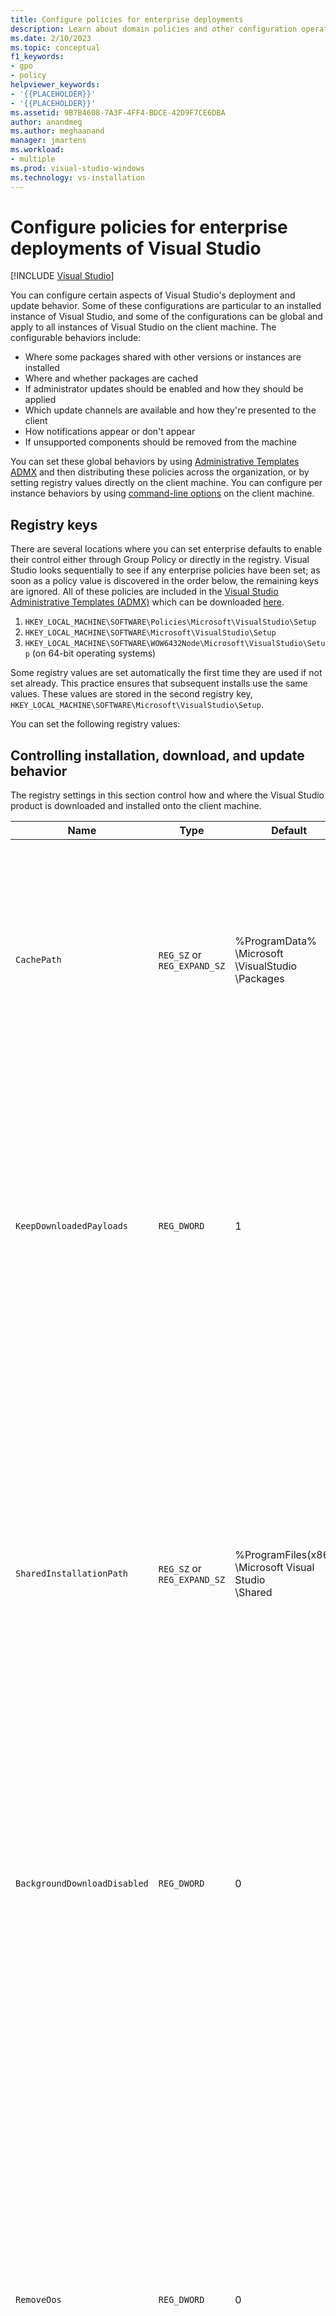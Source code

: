 ```yaml
---
title: Configure policies for enterprise deployments
description: Learn about domain policies and other configuration operations for enterprise deployments of Visual Studio.
ms.date: 2/10/2023
ms.topic: conceptual
f1_keywords:
- gpo
- policy
helpviewer_keywords:
- '{{PLACEHOLDER}}'
- '{{PLACEHOLDER}}'
ms.assetid: 9B7B4608-7A3F-4FF4-BDCE-42D9F7CE6DBA
author: anandmeg
ms.author: meghaanand
manager: jmartens
ms.workload:
- multiple
ms.prod: visual-studio-windows
ms.technology: vs-installation
---
```

# Configure policies for enterprise deployments of Visual Studio

 [!INCLUDE [Visual Studio](~/includes/applies-to-version/vs-windows-only.md)]

You can configure certain aspects of Visual Studio's deployment and update behavior. Some of these configurations are particular to an installed instance of Visual Studio, and some of the configurations can be global and apply to all instances of Visual Studio on the client machine. The configurable behaviors include:

- Where some packages shared with other versions or instances are installed
- Where and whether packages are cached
- If administrator updates should be enabled and how they should be applied
- Which update channels are available and how they're presented to the client
- How notifications appear or don't appear
- If unsupported components should be removed from the machine

You can set these global behaviors by using [Administrative Templates ADMX](administrative-templates.md) and then distributing these policies across the organization, or by setting registry values directly on the client machine. You can configure per instance behaviors by using [command-line options](use-command-line-parameters-to-install-visual-studio.md) on the client machine.

## Registry keys

There are several locations where you can set enterprise defaults to enable their control either through Group Policy or directly in the registry. Visual Studio looks sequentially to see if any enterprise policies have been set; as soon as a policy value is discovered in the order below, the remaining keys are ignored. All of these policies are included in the [Visual Studio Administrative Templates (ADMX)](administrative-templates.md) which can be downloaded [here](https://aka.ms/vs/admx/details). 

1. `HKEY_LOCAL_MACHINE\SOFTWARE\Policies\Microsoft\VisualStudio\Setup`
2. `HKEY_LOCAL_MACHINE\SOFTWARE\Microsoft\VisualStudio\Setup`
3. `HKEY_LOCAL_MACHINE\SOFTWARE\WOW6432Node\Microsoft\VisualStudio\Setup` (on 64-bit operating systems)

Some registry values are set automatically the first time they are used if not set already. This practice ensures that subsequent installs use the same values. These values are stored in the second registry key, `HKEY_LOCAL_MACHINE\SOFTWARE\Microsoft\VisualStudio\Setup`.

You can set the following registry values:

## Controlling installation, download, and update behavior
The registry settings in this section control how and where the Visual Studio product is downloaded and installed onto the client machine.

| **Name**                         | **Type**                    | **Default**                                         | **Description**       |
|----------------------------------|-----------------------------|-----------------------------------------------------|----------------------------|
| `CachePath`                      | `REG_SZ` or `REG_EXPAND_SZ` | %ProgramData%<br>\Microsoft<br>\VisualStudio<br>\Packages  | **Package manifest and payload cache path**: the Visual Studio Installer enforces a 50 character limit for the path of this storage cache directory. For more information, see [Disable or move the package cache](disable-or-move-the-package-cache.md) page   |
| `KeepDownloadedPayloads`         | `REG_DWORD`                 | 1                                                   | **Keep package payloads after installation**:  disabling the policy removes any cached package payloads for the instance you repair or modify. You can change the value anytime. For more information, see [Disable or move the package cache](disable-or-move-the-package-cache.md) page.   |
| `SharedInstallationPath`         | `REG_SZ` or `REG_EXPAND_SZ` | %ProgramFiles(x86)%<br>\Microsoft Visual Studio<br>\Shared  | **Shared installation path**: the directory where some packages shared across versions of instances of Visual Studio are installed. You can change the value anytime, but it will only affect future installs. Any products already installed to the old location must not be moved or they might not function correctly. The Visual Studio Installer enforces a 150 character limit for the path.     |
| `BackgroundDownloadDisabled`     | `REG_DWORD`                 | 0                                                   | **Disable downloading updates automatically**: if set to 1, then setup will be prevented from downloading updates automatically for all installed Visual Studio products. You can change the value anytime.  |
| `RemoveOos`                      | `REG_DWORD`                 | 0                                                   | **Remove out-of-support components during updates**: if set to 1, then the Visual Studio installer will remove all installed components that have transitioned to an out-of-support state during all subsequent updates. If set to 0 or missing entirely, then the `removeOos` behavior will respect other locations where this can be configured, such as commandline parameter or the **Update Settings** dialog. For more information see [Remove out-of-support components blog post](https://aka.ms/vs/removeoos/blog). This functionality requires the Visual Studio 2022 version 17.4 installer to be installed on the client machine. |
| `DisableRollback`                | `REG_DWORD`                 | 0                                                   | **Disable the ability to rollback or undo a Visual Studio update**: if set to 1, then users will be prevented from accessing the rollback capability, which will prevent Visual Studio from reverting the most recent update which may contain a security fix. If set to 0 or missing entirely, then users will be able to access the rollback feature in Visual Studio, and will be able to undo an update and rollback their Visual Studio instances to the previously installed version. For more information, see the [Rollback blog post](https://aka.ms/vs/rollback).  |

> [!IMPORTANT]
> If you change the `CachePath` registry policy after any installations, you must move the existing package cache to the new location and make sure it's secured so that `SYSTEM` and `Administrators` have **Full Control** and that `Everyone` has **Read** access.
> Failure to move the existing cache or securing it might cause problems with future installs.

## Controlling Administrator Updates

The registry settings in this section control if and how administrator updates are applied to the client machine.

| **Name**                         | **Type**                    | **Default**                                         | **Description**           |
|----------------------------------|-----------------------------|-----------------------------------------------------|---------------------------|
| `AdministratorUpdatesEnabled`| `REG_DWORD`                 | 0                                                   | **Enable administrator updates**: allows administrator updates to be applied to the client computer. If this value is missing or is set to 0, administrator updates will be blocked. A value of 1 makes the client machine available for updates deployed through the WSUS/SCCM channel. The recommended value of **2** makes the client machine available to receive updates deployed through either the WSUS/SCCM channel or the Windows Update for Business/Intune/Microsoft Endpoint manager channel. This registry key is for the administrator user. For more information, see [Enabling Administrator Updates](enabling-administrator-updates.md). |
| `AdministratorUpdatesOptOut` | `REG_DWORD`                 | 0                                                   | **Opt out of administrator updates**: indicates that the user does not want to receive administrator updates to Visual Studio. The absence of the registry value, or a set value of 0, means that the Visual Studio user wants to receive administrator updates to Visual Studio. This policy is for the developer user to configure if they have admin permissions on the client machine. <br> <br> Note that the AdministratorUpdatesOptOut key for encoding user preference is prioritized over the AdministratorUpdatesEnabled key, which encodes the IT admin intent. If AdministratorUpdatesOptOut is set to 1, the update will be blocked on the client, even if the AdministratorUpdatesEnabled key is also set to 1. This action assumes that IT admins can access and monitor which developers chose to opt out, and that the two parties can then discuss whose needs are more important. IT admins can always change either key whenever they want.|
| `UpdateConfigurationFile`    | `REG_SZ` or `REG_EXPAND_SZ`  | %ProgramData%<br>\Microsoft<br>\VisualStudio<br>\updates.config | **Custom path to the update configuration file**: the path to the file on the client that can be used to configure Administrative Updates. By default, this file doesn't exist and the policy isn't set. If you choose to add this policy to the client machine and define a custom configuration file location, then the Administrator update will look for this file; if the file doesn’t exist, then an exception will be thrown and the update will fail. For more information, see [Methods for configuring an administrator update](../install/applying-administrator-updates.md#methods-for-configuring-an-administrator-update).   |    

> [!IMPORTANT]
> Cloud connected client machines that are managed by Intune must be configured for [Windows Update for Business](/windows/deployment/update/waas-manage-updates-wufb) and opted into the [AllowMUUpdateServicePolicy](/windows/client-management/mdm/policy-csp-update#update-allowmuupdateservice) in order to receive Visual Studio  administrator updates through the Windows Update for Business Microsoft Update channel.

## Configuring source location for updates 

The settings in this section allow an administrator to customize and control what update channels are available and how they appear to clients in an enterprise organization. For information about what the update settings even are and how they work, refer to the [configure source location of updates](update-visual-studio.md#configure-source-location-of-updates-1) documentation. 
This functionality requires the client to be using the Visual Studio 2022 Installer and the layout to be using a version of the 2019 bootstrapper that shipped on or after November 10, 2021. Guidance for how to enable this is available at the [how to get the Visual Studio 2022 installer on your client machines via a Visual Studio 2019 layout](create-a-network-installation-of-visual-studio.md#configure-the-layout-to-always-include-and-provide-the-latest-installer) documentation.

The keys in this section only apply to the Computer\HKEY_LOCAL_MACHINE\SOFTWARE\Microsoft\VisualStudio\Setup registry path

| **Name**                         | **Type**                    | **Description**                                                |
|----------------------------------|-----------------------------|-----------------------------------------------------|
| `Channels` | `Key` |  Subkey path for storing custom layout channel information. The name of this key is considered the Channel name, and is what shows up in the [Update channel dropdown](/visualstudio/install/update-visual-studio?#configure-source-location-of-updates-1). The `ChannelURI` value is required to be present under the `Channels` subkey. |
| `DisabledChannels` | `Key` | Subkey path for suppressing channels and preventing them from showing up in the Update Channel dialog. If the channel is defined here (along with the `ChannelURI` value), it will be filtered out of the dialog. |
| `ChannelURI` | `REG_SZ` |  The channelURI to either add to list of update channel values by adding to the `Channels` hive, or suppress from the list of update channels by adding to the `DisabledChannels` registry hive. For Microsoft hosted channels, the channelURI is "https://aka.ms/vs/16/release/channel" or "https://aka.ms/vs/16/pre/channel".  For layouts, this value needs to point to the layout's ChannelManifest.json. Refer to examples below. |
| `Description` | `REG_SZ` |  A two-line custom description of the channel. If you've already installed from a layout, then the Update Settings UI defaults to "Private Channel" and you can change it using this Description. |

Below are some registry file examples that illustrate how an IT Admin may want to customize the [Update Settings UI](/visualstudio/install/update-visual-studio?#configure-source-location-of-updates-1). 

The first registry example can be used in a situation where the client has previously installed from a network layout located at `\\vslayoutserver3\vs\2019_Enterprise`. As mentioned previously, Visual Studio defaults the channel name for this layout to "Private Channel". Here's how you would customize the channel name and description for this layout.

```example registry file
Windows Registry Editor Version 5.00

[HKEY_LOCAL_MACHINE\SOFTWARE\Microsoft\VisualStudio\Setup\Channels]

[HKEY_LOCAL_MACHINE\SOFTWARE\Microsoft\VisualStudio\Setup\Channels\More meaningful name of my existing layout]
"channelUri"="\\\\vslayoutserver3\\vs\\2019_Enterprise\\ChannelManifest.json"
"Description"="Dev Tools based on VS 2019 16.9.Spring.2020 servicing baseline"
```

Here's how to add a few more layout entries for other custom update channels that are available as a source for updates, and also how to suppress the Preview channel from showing up.

```example registry file
Windows Registry Editor Version 5.00

[HKEY_LOCAL_MACHINE\SOFTWARE\Microsoft\VisualStudio\Setup\Channels]

[HKEY_LOCAL_MACHINE\SOFTWARE\Microsoft\VisualStudio\Setup\Channels\Spring 2021 dev toolset]
"channelUri"="\\\\new2019layoutserver\\share\\new2019layout\\ChannelManifest.json"
"Description"="Dev Tools based on VS 2019 16.11.Spring.2021 servicing baseline"

[HKEY_LOCAL_MACHINE\SOFTWARE\Microsoft\VisualStudio\Setup\Channels\Next gen dev tools using VS 2022 toolset]
"channelUri"="\\\\vs2022Layoutserver\\share\\2022Enterprise\\ChannelManifest.json"
"Description"="Developer Tools based on the VS 2022 17.0.Winter.2021 LSTC servicing baseline"

[HKEY_LOCAL_MACHINE\SOFTWARE\Microsoft\VisualStudio\Setup\DisabledChannels\Preview]
"channelUri"="https://aka.ms/vs/16/pre/channel"
```

## Controlling notifications in the Visual Studio IDE

As described earlier, Visual Studio checks the location from which it has been installed, such as a network share or the internet, to see whether any updates are available. When an update is available, Visual Studio notifies the user with a notification icon in the lower right-hand corner of the window.

   ![The notification icon in the Visual Studio IDE](media/vs-2019/notification-bar.png "The notification icon in the Visual Studio IDE")

You can disable the notifications if you don't want end users to be notified of updates. (For example, you might want to disable notifications if you deliver updates through a central software distribution mechanism.)

::: moniker range="vs-2019"

Because Visual Studio 2019 [stores registry entries in a private registry](tools-for-managing-visual-studio-instances.md#editing-the-registry-for-a-visual-studio-instance), you can't directly edit the registry in the typical way. However, Visual Studio includes a `vsregedit.exe` utility that you can use to change Visual Studio settings. You can turn off notifications with the following command:

```shell
vsregedit.exe set "C:\Program Files (x86)\Microsoft Visual Studio\2019\Enterprise" HKCU ExtensionManager AutomaticallyCheckForUpdates2Override dword 0
```

You can turn notifications back on with the following command:

```shell
vsregedit.exe set "C:\Program Files (x86)\Microsoft Visual Studio\2019\Enterprise" HKCU ExtensionManager AutomaticallyCheckForUpdates2Override dword 1
```

To get back to default behavior, you can also delete the value with the following command:

```shell
vsregedit.exe remove "C:\Program Files (x86)\Microsoft Visual Studio\2019\Enterprise" HKCU ExtensionManager AutomaticallyCheckForUpdates2Override
```

After you run the command to change Visual Studio settings, start Visual Studio. Any already-running instances of Visual Studio won't change behavior until Visual Studio is shut down and restarted. As another option, you can restart the computer to make sure the setting takes effect.

You can confirm the setting with the following command:

```shell
vsregedit.exe read "C:\Program Files (x86)\Microsoft Visual Studio\2019\Enterprise" HKCU ExtensionManager AutomaticallyCheckForUpdates2Override dword
```

If the value doesn’t exist (this is the condition by default), the previous command will indicate it failed to read the value. If you set the value, then the previous command will reflect the value in the Visual Studio configuration (it will indicate either 0 or 1, or whatever value it is set to – only 0 or 1 are expected).

::: moniker-end

::: moniker range=">=vs-2022"

Because Visual Studio 2022 [stores registry entries in a private registry](tools-for-managing-visual-studio-instances.md#editing-the-registry-for-a-visual-studio-instance), you can't directly edit the registry in the typical way. However, Visual Studio includes a `vsregedit.exe` utility that you can use to change Visual Studio settings. You can turn off notifications with the following command:

```shell
vsregedit.exe set "C:\Program Files\Microsoft Visual Studio\2022\Enterprise" HKCU ExtensionManager AutomaticallyCheckForUpdates2Override dword 0
```

You can turn notifications back on with the following command:

```shell
vsregedit.exe set "C:\Program Files\Microsoft Visual Studio\2022\Enterprise" HKCU ExtensionManager AutomaticallyCheckForUpdates2Override dword 1
```

To get back to default behavior, you can also delete the value with the following command:

```shell
vsregedit.exe remove "c:\Program Files\Microsoft Visual Studio\2022\Enterprise" HKCU ExtensionManager AutomaticallyCheckForUpdates2Override
```

After you run the command to change Visual Studio settings, start Visual Studio. Any already-running instances of Visual Studio won't change behavior until Visual Studio is shut down and restarted. As another option, you can restart the computer to make sure the setting takes effect.

You can confirm the setting with the following command:

```shell
vsregedit.exe read "c:\Program Files\Microsoft Visual Studio\2022\Enterprise" HKCU ExtensionManager AutomaticallyCheckForUpdates2Override dword
```

If the value doesn’t exist (this is the condition by default), the previous command will indicate it failed to read the value. If you set the value, then the previous command will reflect the value in the Visual Studio configuration (it will indicate either 0 or 1, or whatever value it is set to – only 0 or 1 are expected).

::: moniker-end

(Make sure to replace the directory to match the installed instance that you want to edit.)

> [!TIP]
> Use [vswhere.exe](tools-for-managing-visual-studio-instances.md#detecting-existing-visual-studio-instances) to find a specific instance of Visual Studio on a client workstation.

[!INCLUDE[install_get_support_md](includes/install_get_support_md.md)]

## See also

- [Install Visual Studio](install-visual-studio.md)
- [Visual Studio administrator guide](visual-studio-administrator-guide.md)
- [Applying administrator updates](applying-administrator-updates.md)
- [Disable or move the package cache](disable-or-move-the-package-cache.md)
- [Use command-line parameters to install Visual Studio](use-command-line-parameters-to-install-visual-studio.md)
